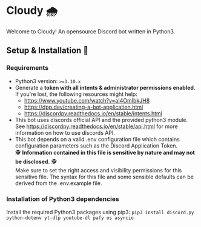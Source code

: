 # Cloudy 🌧️
Welcome to Cloudy!
An opensource Discord bot written in Python3.

## Setup & Installation 🚀

### Requirements

- Python3 version: `>=3.10.x`
- Generate a **token with all intents & administrator permissions enabled**.<br>If you're lost, the following resources might help:
    - https://www.youtube.com/watch?v=aI4OmIbkJH8
    - https://dpp.dev/creating-a-bot-application.html
    - https://discordpy.readthedocs.io/en/stable/intents.html
- This bot uses discords official API and the provided python3 module.<br>See https://discordpy.readthedocs.io/en/stable/api.html for more information on how to use discords API.
- This bot depends on a valid .env configuration file which contains configuration parameters such as the Discord Application Token.
  <br> 🕵️ **Information contained in this file is sensitive by nature and may not be disclosed.** 🕵️
  <br> Make sure to set the right access and visibility permissions for this sensitive file. 
  The syntax for this file and some sensible defaults can be derived from the .env.example file. 

### Installation of Python3 dependencies

Install the required Python3 packages using pip3:
`pip3 install discord.py python-dotenv yt-dlp youtube-dl pafy os asyncio`
